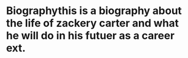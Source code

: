 # Biographythis is a biography about the life of zackery carter and what he will do in his futuer as a career ext.
